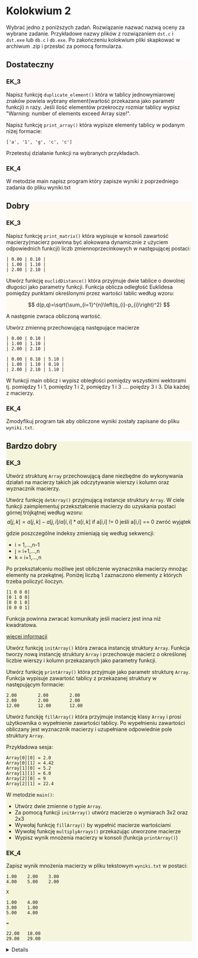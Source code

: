 # Kolokwium 2

Wybrać jedno z poniższych zadań. Rozwiązanie nazwać nazwą oceny za wybrane zadanie. Przykładowe nazwy plików z rozwiązaniem `dst.c` i `dst.exe` lub `db.c` i `db.exe`. Po zakończeniu kolokwium pliki skapkować w archiwum .zip i przesłać za pomocą formularza.

<div style="background-color: #FFFAFA">

## Dostateczny

### EK_3

Napisz funkcję `duplicate_element()` która w tablicy jednowymiarowej znaków powiela wybrany element(wartość przekazana jako parametr funkcji) n razy. Jeśli ilość elementów przekroczy rozmiar tablicy wypisz "Warning: number of elements exceed Array size!". 

Napisz funkcję `print_array()` która wypisze elementy tablicy w podanym niżej formacie:

```terminal
['a', '1', 'g', 'c', 'c']
```

Przetestuj działanie funkcji na wybranych przykładach.
### EK_4

W metodzie main napisz program który zapisze wyniki z poprzedniego zadania do pliku wyniki.txt

</div>
<div style="background-color: #FFFAF0">

## Dobry

### EK_3
Napisz funkcję `print_matrix()` która wypisuje w konsoli zawartość macierzy(macierz powinna być alokowana dynamicznie z użyciem odpowiednich funkcji) liczb zmiennoprzecinkowych w następującej postaci:

```terminal
| 0.00 | 0.10 |
| 1.00 | 1.10 |
| 2.00 | 2.10 |
```

Utwórz funkcję `euclidDistance()` która przyjmuje dwie tablice o dowolnej długości jako parametry funkcji. Funkcja oblicza odległość Euklidesa pomiędzy punktami określonymi przez wartości tablic według wzoru:

$$
d(p,q)=\sqrt{\sum_{i=1}^{n}\left(q_{i}-p_{i}\right)^2} 
$$

A następnie zwraca obliczoną wartość.

Utwórz zmienną przechowującą następujące macierze

```terminal
| 0.00 | 0.10 |
| 1.00 | 1.10 |
| 2.00 | 2.10 |
```

```terminal
| 0.00 | 0.10 | 5.10 |
| 1.00 | 1.10 | 8.10 |
| 2.00 | 2.10 | 1.10 |
```

W funkcji main oblicz i wypisz obległości pomiędzy wszystkimi wektorami tj. pomiędzy 1 i 1, pomiędzy 1 i 2, pomiędzy 1 i 3 .... poiędzy 3 i 3. Dla każdej z macierzy.

### EK_4

Zmodyfikuj program tak aby obliczone wyniki zostały zapisane do pliku `wyniki.txt`.

</div>
<div style="background-color: #F5F5DC">

## Bardzo dobry

### EK_3

Utwórz strukturę `Array` przechowującą dane niezbędne do wykonywania działań na macierzy takich jak odczytywanie wierszy i kolumn oraz wyznacznik macierzy.

Utwórz funkcję `detArray()` przyjmującą instancje struktury `Array`. W ciele funkcji zaimplementuj przekształcenie macierzy do uzyskania postaci górnej trójkątnej według wzoru:
$$
a[j,k] = a[j,k] - a[j,i]/a[i,i] * a[i,k] \text{ if a[i,i] != 0 jeśli a[i,i] == 0 zwróć wyjątek}
$$

gdzie poszczególne indeksy zmieniają się według sekwencji:
- i = 1,...,n-1
- j = i+1,...,n
- k = i+1,...,n

Po przekształceniu możliwe jest obliczenie wyznacznika macierzy mnożąc elementy na przekątnej. Poniżej liczbą 1 zaznaczono elementy z których trzeba policzyć iloczyn.

```terminal
[1 0 0 0]
[0 1 0 0]
[0 0 1 0]
[0 0 0 1]
```

Funkcja powinna zwracać komunikaty jeśli macierz jest inna niż kwadratowa.


[więcej informacji](https://pracownik.kul.pl/files/10382/public/aan_w5_1819.pdf)

Utwórz funkcję `initArray()` która zwraca instancję struktury `Array`. Funkcja tworzy nową instancję struktury `Array` i przechowuje macierz o określonej liczbie wierszy i kolumn przekazanych jako parametry funkcji.

Utwórz funkcję `printArray()` która przyjmuje jako parametr strukturę `Array`.
Funkcja wypisuje zawartość tablicy z przekazanej struktury w następującym formacie:

```terminal
2.00        2.00        2.00
2.00        2.00        2.00
12.00       12.00       12.00
```

Utwórz funckję `fillArray()` która przyjmuje instancję klasy `Array` i prosi użytkownika o wypełnienie zawartości tablicy. Po wypełnieniu zawartości obliczany jest wyznacznik macierzy i uzupełniane odpowiednie pole struktury `Array`.

Przykładowa sesja:
```terminal
Array[0][0] = 2.0
Array[0][1] = 4.42
Array[1][0] = 5.2
Array[1][1] = 6.0
Array[2][0] = 9
Array[2][1] = 22.4
```



W metodzie `main()`:
- Utwórz dwie zmienne o typie `Array`.
- Za pomocą funkcji `initArray()` utwórz macierze o wymiarach 3x2 oraz 2x3
- Wywołaj funkcję `fillArray()` by wypełnić macierze wartościami
- Wywołaj funkcję `multiplyArrays()` przekazując utworzone macierze
- Wypisz wynik mnożenia macierzy w konsoli (funkcja `printArray()`)

### EK_4

Zapisz wynik mnożenia macierzy w pliku tekstowym `wyniki.txt` w postaci:

```csv
1.00    2.00    3.00
4.00    5.00	2.00

X

1.00	4.00
3.00	1.00
5.00	4.00

=

22.00	18.00
29.00	29.00
```

</div>

<details>

# Efekt EK_03:
## DST: 
Student potrafi poprawnie przygotować programy rzędu 20-50  linii kodu, rozwiązujące proste problemy,  wykorzystując  do  tego  celu  niektóre  z  poznanych  struktur  danych  oraz  konstrukcje programistyczne dostępne w języku C.

## DB:  
Student  potrafi  poprawnie  przygotować  programy  rzędu  20-50  linii  kodu,  rozwiązujące średniozaawansowane problemy, wykorzystując do tego celu wszystkie poznane struktury danych oraz konstrukcje programistyczne dostępne w języku C.

## BDB:
Student  potrafi  poprawnie  przygotować  programy  rzędu  50-100  linii  kodu  rozwiązujące średniozaawansowane problemy, wykorzystując do tego celu wszystkie poznane struktury danych oraz konstrukcje programistyczne dostępne w języku C.Efekt 

# EK_04:
## DST: 
Student potrafi poprawnie przygotować programy rzędu 20-50 linii kodu, rozwiązujące proste problemy  wykorzystując  do  tego  celumożliwości  standardowych  bibliotek  programistycznych dostępnych w języku C używanych na zajęciach.

## DB:  
Student  potrafi  poprawnie  przygotować  programy  rzędu  20-50  linii  kodu,  rozwiązujące średniozaawansowane  problemy,  wykorzystując  możliwości  standardowychbibliotek programistycznych dostępnych w języku C używanych na zajęciach.
## BDB:  
Student  potrafi  poprawnie  przygotować  programy  rzędu  50-100  linii  kodu,  rozwiązujące średniozaawansowane  problemy,  wykorzystując  możliwości  standardowych  bibliotek programistycznych dostępnych w języku C, także takich, które student poznawał samodzielnie

</details>
